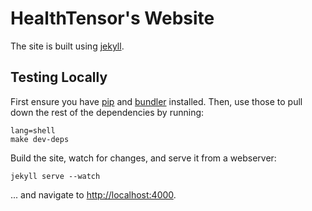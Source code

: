 # HealthTensor's Website

The site is built using [jekyll](https://jekyllrb.com/).

## Testing Locally

First ensure you have [pip](https://pypi.python.org/pypi/pip) and
[bundler](https://bundler.io) installed. Then, use those to pull
down the rest of the dependencies by running:

```
lang=shell
make dev-deps
```

Build the site, watch for changes, and serve it from a webserver:

```
jekyll serve --watch
```

... and navigate to [http://localhost:4000](http://localhost:4000).
